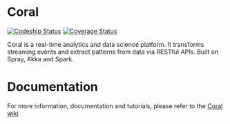 Coral
=====

[![Codeship Status](https://codeship.com/projects/16ea68d0-8ddd-0132-41aa-669677a474c3/status?branch=master)](https://codeship.com/projects/60799) [![Coverage Status](https://coveralls.io/repos/coral-streaming/coral/badge.svg?branch=master)](https://coveralls.io/r/coral-streaming/coral)

Coral is a real-time analytics and data science platform. It transforms streaming events and extract patterns from data via RESTful APIs. Built on Spray, Akka and Spark.

Documentation
===

For more information, documentation and tutorials, please refer to the [Coral wiki](http://coral-streaming.github.io)

